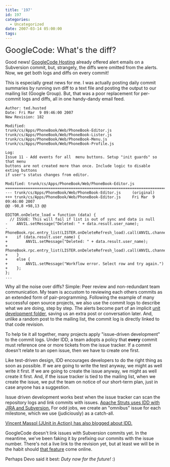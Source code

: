 ```yaml
---
title: '197'
id: 197
categories:
  - Uncategorized
date: 2007-03-14 05:00:00
tags:
---
```


<span style="font-size:180%;">GoogleCode: What's the diff?</span>

Good news! [GoogleCode Hosting](http://code.google.com/hosting/) already offered alert emails on a Subversion commit, but, strangely, the diffs were omitted from the alerts. Now, we get both logs and diffs on every commit!

This is especially great news for me. I was actually posting daily commit summaries by running svn diff to a text file and posting the output to our mailing list (Google Group). But, that was a poor replacement for per-commit logs and diffs, all in one handy-dandy email feed.

    Author: ted.husted
    Date: Fri Mar  9 09:46:00 2007
    New Revision: 182

    Modified:
    trunk/cs/Apps/PhoneBook/Web/PhoneBook-Editor.js
    trunk/cs/Apps/PhoneBook/Web/PhoneBook-Lister.js
    trunk/cs/Apps/PhoneBook/Web/PhoneBook-Menu.js
    trunk/cs/Apps/PhoneBook/Web/PhoneBook-Profile.js

    Log:
    Issue 11 - Add events for all  menu buttons. Setup "init guards" so that menu
    buttons are not created more than once. Include logic to disable exting buttons
    if user's status changes from editor.

    Modified: trunk/cs/Apps/PhoneBook/Web/PhoneBook-Editor.js
    ==============================================================================
    --- trunk/cs/Apps/PhoneBook/Web/PhoneBook-Editor.js     (original)
    +++ trunk/cs/Apps/PhoneBook/Web/PhoneBook-Editor.js     Fri Mar  9 09:46:00 2007
    @@ -98,8 +98,13 @@

    EDITOR.onDelete_load = function (data) {
      // ISSUE: This will fail if list is out of sync and data is null
    -    ANVIL.setMessage("Deleted: " + data.result.user_name);
    -    PhoneBook.rpc.entry_list(LISTER.onDeleteRefresh_load).call(ANVIL.channel);
    +    if (data.result.user_name) {
    +        ANVIL.setMessage("Deleted: " + data.result.user_name);
    +        PhoneBook.rpc.entry_list(LISTER.onDeleteRefresh_load).call(ANVIL.channel);
    +    }
    +    else {
    +        ANVIL.setMessage("Workflow error. Select row and try again.")
    +    };
    };
    ...

Why all the noise over diffs? Simple: Peer review and non-redundant team communication. My team is accustom to reviewing each others commits as an extended form of pair-programming. Following the example of many successful open source projects, we also use the commit logs to describe what we are doing, step by step. The alerts become part of an implicit [unit development folder](http://java.icmc.usp.br/books/ooc/html/udf_unit_development_folder.html), saving us an extra post or conversation later. And, unlike a random post to the mailing list, the commit log is directly linked to that code revision. 

To help tie it all together, many projects apply "issue-driven development" to the commit logs. Under IDD, a team adopts a policy that **every** commit must reference one or more tickets from the issue tracker. If a commit doesn't relate to an open issue, then we have to create one first. 

Like test-driven design, IDD encourages developers to do the right thing as soon as possible. If we are going to write the test anyway, we might as well write it first. If we are going to create the issue anyway, we might as well create it first. And, if the issue tracker is tied to the mailing list, when we create the issue, we put the team on notice of our short-term plan, just in case anyone has a suggestion.

Issue driven development works best when the issue tracker can scan the repository logs and link commits with issues. [Apache Struts uses IDD with JIRA and Subversion.](https://issues.apache.org/struts/browse/WW-1689?page=com.atlassian.jira.plugin.ext.subversion:subversion-commits-tabpanel) For odd jobs, we create an "omnibus" issue for each milestone, which we use (judiciously) as a catch-all.

[Vincent Massol (JUnit in Action) has also blogged about IDD.](http://blogs.codehaus.org/people/vmassol/archives/001063_clirr_rocks.html)

GoogleCode doesn't link issues with Subversion commits yet. In the meantime, we've been faking it by prefixing our commits with the issue number. There's not a live link to the revision yet, but at least we will be in the habit should [that feature](http://code.google.com/p/support/issues/detail?id=94&amp;can=2&amp;q=) come online.

Perhaps Devo said it best: _Duty now for the future!_ :)
